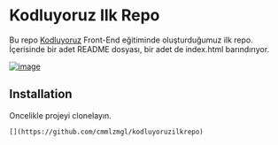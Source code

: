 # Kodluyoruz Ilk Repo

Bu repo [Kodluyoruz](kodluyoruz.org) Front-End eğitiminde oluşturduğumuz ilk repo. İçerisinde bir adet README dosyası, bir adet de index.html barındırıyor.

[![image](https://r.resimlink.com/uS79fR.png)](https://resimlink.com/uS79fR)

## Installation

Oncelikle projeyi clonelayın.

```
[](https://github.com/cmmlzmgl/kodluyoruzilkrepo)
```